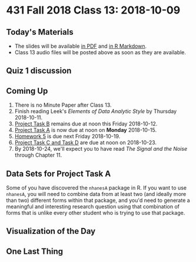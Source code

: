 # 431 Fall 2018 Class 13: 2018-10-09

## Today's Materials

- The slides will be available [in PDF](https://github.com/THOMASELOVE/431-2018/blob/master/slides/class13/431_class-13-slides_2018.pdf) and [in R Markdown](https://raw.githubusercontent.com/THOMASELOVE/431-2018/master/slides/class13/431_class-13-slides_2018.Rmd).
- Class 13 audio files will be posted above as soon as they are available.

## Quiz 1 discussion

## Coming Up

1. There is no Minute Paper after Class 13.
2. Finish reading Leek's *Elements of Data Analytic Style* by Thursday 2018-10-11.
3. [Project Task B](https://thomaselove.github.io/431-2018-project/) remains due at noon this Friday 2018-10-12.
4. [Project Task A](https://thomaselove.github.io/431-2018-project/) is now due at noon on **Monday** 2018-10-15.
5. [Homework 5](https://github.com/THOMASELOVE/431-2018/tree/master/homework/Homework5) is due next Friday 2018-10-19.
6. [Project Task C and Task D](https://thomaselove.github.io/431-2018-project/) are due at noon on 2018-10-23.
7. By 2018-10-24, we'll expect you to have read *The Signal and the Noise* through Chapter 11.

## Data Sets for Project Task A

Some of you have discovered the `nhanesA` package in R. If you want to use `nhanesA`, you will need to combine data from at least two (and ideally more than two) different forms within that package, and you'd need to generate a meaningful and interesting research question using that combination of forms that is unlike every other student who is trying to use that package. 

## Visualization of the Day


## One Last Thing




